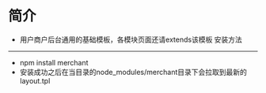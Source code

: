 简介
=======
+ 用户商户后台通用的基础模板，各模块页面还请extends该模板
安装方法
-----------------
+ npm install merchant
+ 安装成功之后在当目录的node_modules/merchant目录下会拉取到最新的layout.tpl

